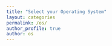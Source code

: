```yaml
---
title: "Select your Operating System"
layout: categories
permalink: /os/
author_profile: true
author: os
---
```

